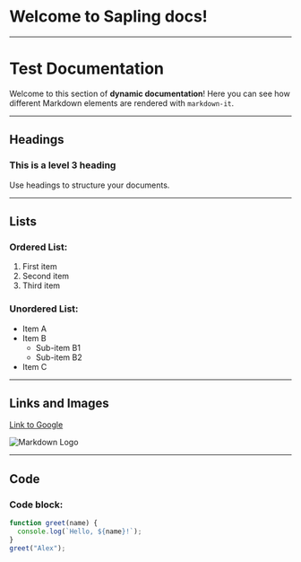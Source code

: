 # Welcome to Sapling docs!

---

# Test Documentation

Welcome to this section of **dynamic documentation**! Here you can see how different Markdown elements are rendered with `markdown-it`.

---

## Headings

### This is a level 3 heading

Use headings to structure your documents.

---

## Lists

### Ordered List:
1. First item
2. Second item
3. Third item

### Unordered List:
- Item A
- Item B
  - Sub-item B1
  - Sub-item B2
- Item C

---

## Links and Images

[Link to Google](https://www.google.com)

![Markdown Logo](https://markdown-here.com/img/icon256.png)

---

## Code

### Code block:
```javascript
function greet(name) {
  console.log(`Hello, ${name}!`);
}
greet("Alex");
```